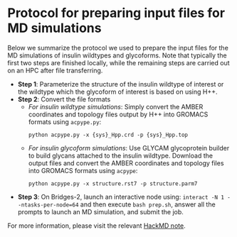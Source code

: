# Protocol for preparing input files for MD simulations
Below we summarize the protocol we used to prepare the input files for the MD simulations of insulin wildtypes and glycoforms. Note that typically the first two steps are finished locally, while the remaining steps are carried out on an HPC after file transferring.  
- **Step 1**: Parameterize the structure of the insulin wildtype of interest or the wildtype which the glycoform of interest is based on using H++.
- **Step 2**: Convert the file formats
  - *For insulin wildtype simulations*:
    Simply convert the AMBER coordinates and topology files output by H++ into GROMACS formats using `acpype.py`:
    ```
    python acpype.py -x {sys}_Hpp.crd -p {sys}_Hpp.top
    ```
  - *For insulin glycoform simulations*:
  Use GLYCAM glycoprotein builder to build glycans attached to the insulin wildtype. Download the output files and convert the AMBER coordinates and topology files into GROMACS formats using `acpype`:
    ```
    python acpype.py -x structure.rst7 -p structure.parm7
    ``` 
- **Step 3**: On Bridges-2, launch an interactive node using: `interact -N 1 --ntasks-per-node=64` and then execute `bash prep.sh`, answer all the prompts to launch an MD simulation, and submit the job. 

For more information, please visit the relevant [HackMD note](https://hackmd.io/@WeiTseHsu/glycoinsulin_preparation).






